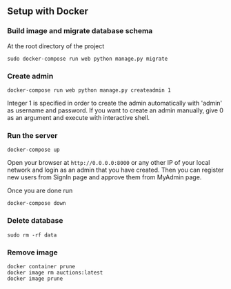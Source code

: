 ## Setup with Docker

### Build image and migrate database schema 
At the root directory of the project
```
sudo docker-compose run web python manage.py migrate
```

### Create admin
```
docker-compose run web python manage.py createadmin 1
```
Integer 1 is specified in order to create the admin automatically with 'admin' as username and password. If you want to create an admin manually, give 0 as an argument and execute with interactive shell.

### Run the server
```
docker-compose up
```
Open your browser at `http://0.0.0.0:8000` or any other IP of your local network and login as an admin that you have created. Then you can register new users from SignIn page and approve them from MyAdmin page.

Once you are done run
```
docker-compose down
```

### Delete database
```
sudo rm -rf data
```

### Remove image
```
docker container prune
docker image rm auctions:latest
docker image prune
```
